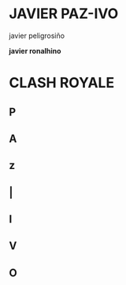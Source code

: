 # JAVIER PAZ-IVO

javier peligrosiño

**javier ronalhino**

# CLASH ROYALE
## P
## A
## z
## |
## I
## V
## O

